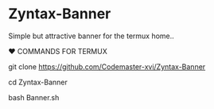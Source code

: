 # Zyntax-Banner
Simple but attractive banner for the termux home..

:heart: COMMANDS FOR TERMUX

>>
git clone https://github.com/Codemaster-xvi/Zyntax-Banner
>>
cd Zyntax-Banner
>>
bash Banner.sh
